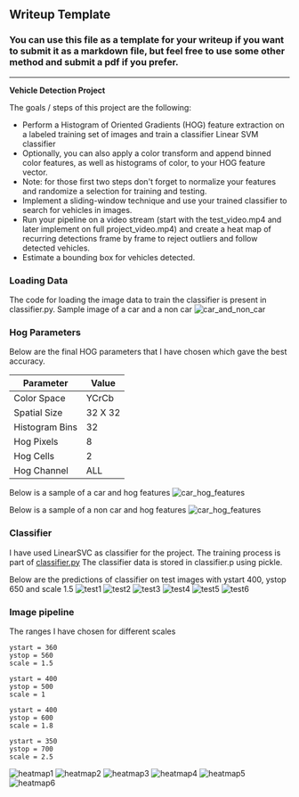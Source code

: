 ## Writeup Template
### You can use this file as a template for your writeup if you want to submit it as a markdown file, but feel free to use some other method and submit a pdf if you prefer.

---

**Vehicle Detection Project**

The goals / steps of this project are the following:

* Perform a Histogram of Oriented Gradients (HOG) feature extraction on a labeled training set of images and train a classifier Linear SVM classifier
* Optionally, you can also apply a color transform and append binned color features, as well as histograms of color, to your HOG feature vector. 
* Note: for those first two steps don't forget to normalize your features and randomize a selection for training and testing.
* Implement a sliding-window technique and use your trained classifier to search for vehicles in images.
* Run your pipeline on a video stream (start with the test_video.mp4 and later implement on full project_video.mp4) and create a heat map of recurring detections frame by frame to reject outliers and follow detected vehicles.
* Estimate a bounding box for vehicles detected.


### Loading Data
The code for loading the image data to train the classifier is present in classifier.py.
Sample image of a car and a non car
![car_and_non_car](https://github.com/VenkatRepaka/CarND-Vehicle-Detection/blob/master/documentation/car_and_non_car.png)


### Hog Parameters
Below are the final HOG parameters that I have chosen which gave the best accuracy.

| Parameter      | Value     |
|----------------|-----------|
| Color Space    | YCrCb     |
| Spatial Size   | 32 X 32   |
| Histogram Bins | 32        |
| Hog Pixels     | 8         |
| Hog Cells      | 2         |
| Hog Channel    | ALL       |

Below is a sample of a car and hog features
![car_hog_features](https://github.com/VenkatRepaka/CarND-Vehicle-Detection/blob/master/documentation/car_hog.png)

Below is a sample of a non car and hog features
![car_hog_features](https://github.com/VenkatRepaka/CarND-Vehicle-Detection/blob/master/documentation/non_car_hog.png)

### Classifier
I have used LinearSVC as classifier for the project. The training process is part of [classifier.py](https://github.com/VenkatRepaka/CarND-Vehicle-Detection/blob/master/vehicle_detection/classifier.py)
The classifier data is stored in classifier.p using pickle.

Below are the predictions of classifier on test images with ystart 400, ystop 650 and scale 1.5
![test1](https://github.com/VenkatRepaka/CarND-Vehicle-Detection/blob/master/documentation/classifier_test1.png)
![test2](https://github.com/VenkatRepaka/CarND-Vehicle-Detection/blob/master/documentation/classifier_test2.png)
![test3](https://github.com/VenkatRepaka/CarND-Vehicle-Detection/blob/master/documentation/classifier_test3.png)
![test4](https://github.com/VenkatRepaka/CarND-Vehicle-Detection/blob/master/documentation/classifier_test4.png)
![test5](https://github.com/VenkatRepaka/CarND-Vehicle-Detection/blob/master/documentation/classifier_test5.png)
![test6](https://github.com/VenkatRepaka/CarND-Vehicle-Detection/blob/master/documentation/classifier_test6.png)


### Image pipeline

The ranges I have chosen for different scales
~~~
ystart = 360
ystop = 560
scale = 1.5

ystart = 400
ystop = 500
scale = 1

ystart = 400
ystop = 600
scale = 1.8

ystart = 350
ystop = 700
scale = 2.5
~~~

![heatmap1](https://github.com/VenkatRepaka/CarND-Vehicle-Detection/blob/master/documentation/heatmap_test1.png)
![heatmap2](https://github.com/VenkatRepaka/CarND-Vehicle-Detection/blob/master/documentation/heatmap_test2.png)
![heatmap3](https://github.com/VenkatRepaka/CarND-Vehicle-Detection/blob/master/documentation/heatmap_test3.png)
![heatmap4](https://github.com/VenkatRepaka/CarND-Vehicle-Detection/blob/master/documentation/heatmap_test4.png)
![heatmap5](https://github.com/VenkatRepaka/CarND-Vehicle-Detection/blob/master/documentation/heatmap_test5.png)
![heatmap6](https://github.com/VenkatRepaka/CarND-Vehicle-Detection/blob/master/documentation/heatmap_test6.png)

